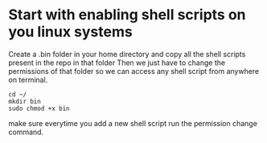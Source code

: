 # Start with enabling shell scripts on you linux systems

Create a .bin folder in your home directory and copy all the shell scripts present in the repo in that folder
Then we just have to change the permissions of that folder so we can access any shell script from anywhere on terminal.

```
cd ~/
mkdir bin
sudo chmod +x bin
```

make sure everytime you add a new shell script run the permission change command.

